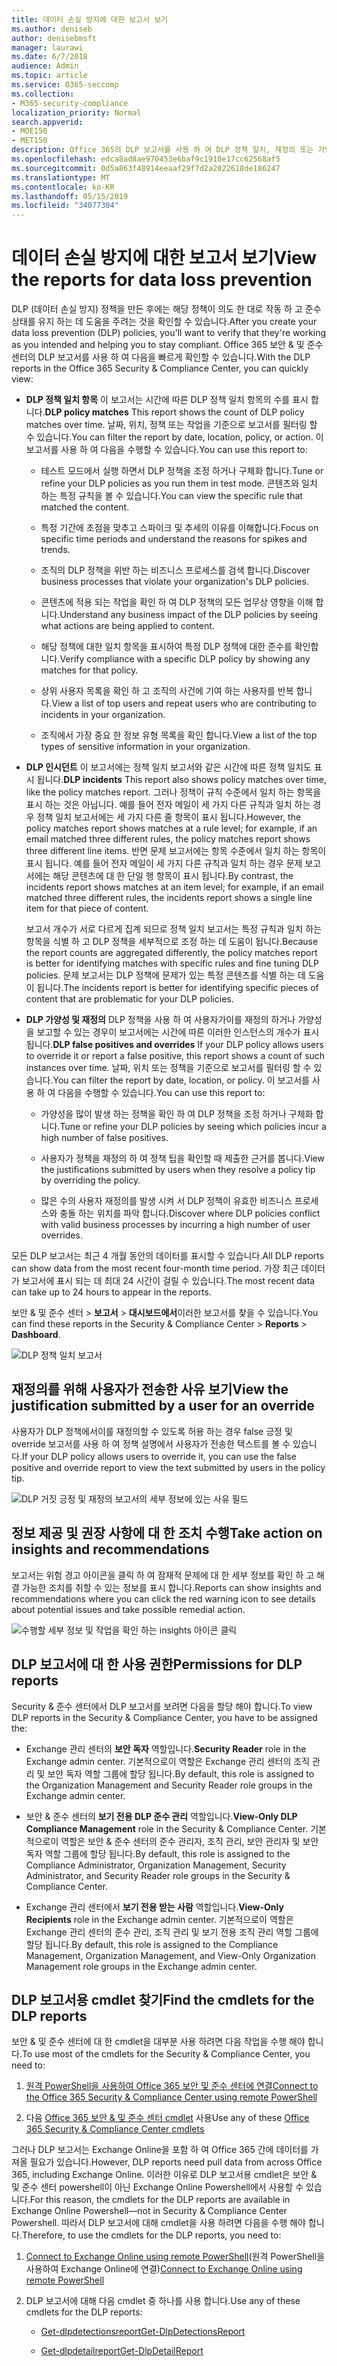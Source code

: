 ```yaml
---
title: 데이터 손실 방지에 대한 보고서 보기
ms.author: deniseb
author: denisebmsft
manager: laurawi
ms.date: 6/7/2018
audience: Admin
ms.topic: article
ms.service: O365-seccomp
ms.collection:
- M365-security-compliance
localization_priority: Normal
search.appverid:
- MOE150
- MET150
description: Office 365의 DLP 보고서를 사용 하 여 DLP 정책 일치, 재정의 또는 가양성의 수를 빠르게 확인할 수 있습니다. 시간이 경과 함에 따라 작업 시간을 초과 하 고 있는지 여부를 확인할 수 있습니다. 다양 한 방법으로 보고서를 필터링 합니다. 그래프의 선에서 점을 선택 하 여 추가 세부 정보를 확인 합니다.
ms.openlocfilehash: edca8ad8ae970453e6baf9c1910e17cc62568af5
ms.sourcegitcommit: 0d5a863f48914eeaaf29f7d2a2022618de186247
ms.translationtype: MT
ms.contentlocale: ko-KR
ms.lasthandoff: 05/15/2019
ms.locfileid: "34077304"
---
```

# <a name="view-the-reports-for-data-loss-prevention"></a><span data-ttu-id="64696-103">데이터 손실 방지에 대한 보고서 보기</span><span class="sxs-lookup"><span data-stu-id="64696-103">View the reports for data loss prevention</span></span>

<span data-ttu-id="64696-104">DLP (데이터 손실 방지) 정책을 만든 후에는 해당 정책이 의도 한 대로 작동 하 고 준수 상태를 유지 하는 데 도움을 주려는 것을 확인할 수 있습니다.</span><span class="sxs-lookup"><span data-stu-id="64696-104">After you create your data loss prevention (DLP) policies, you'll want to verify that they're working as you intended and helping you to stay compliant.</span></span> <span data-ttu-id="64696-105">Office 365 보안 &amp; 및 준수 센터의 DLP 보고서를 사용 하 여 다음을 빠르게 확인할 수 있습니다.</span><span class="sxs-lookup"><span data-stu-id="64696-105">With the DLP reports in the Office 365 Security &amp; Compliance Center, you can quickly view:</span></span>
  
- <span data-ttu-id="64696-106">**DLP 정책 일치 항목** 이 보고서는 시간에 따른 DLP 정책 일치 항목의 수를 표시 합니다.</span><span class="sxs-lookup"><span data-stu-id="64696-106">**DLP policy matches** This report shows the count of DLP policy matches over time.</span></span> <span data-ttu-id="64696-107">날짜, 위치, 정책 또는 작업을 기준으로 보고서를 필터링 할 수 있습니다.</span><span class="sxs-lookup"><span data-stu-id="64696-107">You can filter the report by date, location, policy, or action.</span></span> <span data-ttu-id="64696-108">이 보고서를 사용 하 여 다음을 수행할 수 있습니다.</span><span class="sxs-lookup"><span data-stu-id="64696-108">You can use this report to:</span></span> 
    
  - <span data-ttu-id="64696-109">테스트 모드에서 실행 하면서 DLP 정책을 조정 하거나 구체화 합니다.</span><span class="sxs-lookup"><span data-stu-id="64696-109">Tune or refine your DLP policies as you run them in test mode.</span></span> <span data-ttu-id="64696-110">콘텐츠와 일치 하는 특정 규칙을 볼 수 있습니다.</span><span class="sxs-lookup"><span data-stu-id="64696-110">You can view the specific rule that matched the content.</span></span>
    
  - <span data-ttu-id="64696-111">특정 기간에 초점을 맞추고 스파이크 및 추세의 이유를 이해합니다.</span><span class="sxs-lookup"><span data-stu-id="64696-111">Focus on specific time periods and understand the reasons for spikes and trends.</span></span>
    
  - <span data-ttu-id="64696-112">조직의 DLP 정책을 위반 하는 비즈니스 프로세스를 검색 합니다.</span><span class="sxs-lookup"><span data-stu-id="64696-112">Discover business processes that violate your organization's DLP policies.</span></span>
    
  - <span data-ttu-id="64696-113">콘텐츠에 적용 되는 작업을 확인 하 여 DLP 정책의 모든 업무상 영향을 이해 합니다.</span><span class="sxs-lookup"><span data-stu-id="64696-113">Understand any business impact of the DLP policies by seeing what actions are being applied to content.</span></span>
    
  - <span data-ttu-id="64696-114">해당 정책에 대한 일치 항목을 표시하여 특정 DLP 정책에 대한 준수를 확인합니다.</span><span class="sxs-lookup"><span data-stu-id="64696-114">Verify compliance with a specific DLP policy by showing any matches for that policy.</span></span>
    
  - <span data-ttu-id="64696-115">상위 사용자 목록을 확인 하 고 조직의 사건에 기여 하는 사용자를 반복 합니다.</span><span class="sxs-lookup"><span data-stu-id="64696-115">View a list of top users and repeat users who are contributing to incidents in your organization.</span></span>
    
  - <span data-ttu-id="64696-116">조직에서 가장 중요 한 정보 유형 목록을 확인 합니다.</span><span class="sxs-lookup"><span data-stu-id="64696-116">View a list of the top types of sensitive information in your organization.</span></span>
    
- <span data-ttu-id="64696-117">**DLP 인시던트** 이 보고서에는 정책 일치 보고서와 같은 시간에 따른 정책 일치도 표시 됩니다.</span><span class="sxs-lookup"><span data-stu-id="64696-117">**DLP incidents** This report also shows policy matches over time, like the policy matches report.</span></span> <span data-ttu-id="64696-118">그러나 정책이 규칙 수준에서 일치 하는 항목을 표시 하는 것은 아닙니다. 예를 들어 전자 메일이 세 가지 다른 규칙과 일치 하는 경우 정책 일치 보고서에는 세 가지 다른 줄 항목이 표시 됩니다.</span><span class="sxs-lookup"><span data-stu-id="64696-118">However, the policy matches report shows matches at a rule level; for example, if an email matched three different rules, the policy matches report shows three different line items.</span></span> <span data-ttu-id="64696-119">반면 문제 보고서에는 항목 수준에서 일치 하는 항목이 표시 됩니다. 예를 들어 전자 메일이 세 가지 다른 규칙과 일치 하는 경우 문제 보고서에는 해당 콘텐츠에 대 한 단일 행 항목이 표시 됩니다.</span><span class="sxs-lookup"><span data-stu-id="64696-119">By contrast, the incidents report shows matches at an item level; for example, if an email matched three different rules, the incidents report shows a single line item for that piece of content.</span></span> 
    
  <span data-ttu-id="64696-120">보고서 개수가 서로 다르게 집계 되므로 정책 일치 보고서는 특정 규칙과 일치 하는 항목을 식별 하 고 DLP 정책을 세부적으로 조정 하는 데 도움이 됩니다.</span><span class="sxs-lookup"><span data-stu-id="64696-120">Because the report counts are aggregated differently, the policy matches report is better for identifying matches with specific rules and fine tuning DLP policies.</span></span> <span data-ttu-id="64696-121">문제 보고서는 DLP 정책에 문제가 있는 특정 콘텐츠를 식별 하는 데 도움이 됩니다.</span><span class="sxs-lookup"><span data-stu-id="64696-121">The incidents report is better for identifying specific pieces of content that are problematic for your DLP policies.</span></span>
    
- <span data-ttu-id="64696-122">**DLP 가양성 및 재정의** DLP 정책을 사용 하 여 사용자가이를 재정의 하거나 가양성을 보고할 수 있는 경우이 보고서에는 시간에 따른 이러한 인스턴스의 개수가 표시 됩니다.</span><span class="sxs-lookup"><span data-stu-id="64696-122">**DLP false positives and overrides** If your DLP policy allows users to override it or report a false positive, this report shows a count of such instances over time.</span></span> <span data-ttu-id="64696-123">날짜, 위치 또는 정책을 기준으로 보고서를 필터링 할 수 있습니다.</span><span class="sxs-lookup"><span data-stu-id="64696-123">You can filter the report by date, location, or policy.</span></span> <span data-ttu-id="64696-124">이 보고서를 사용 하 여 다음을 수행할 수 있습니다.</span><span class="sxs-lookup"><span data-stu-id="64696-124">You can use this report to:</span></span> 
    
  - <span data-ttu-id="64696-125">가양성을 많이 발생 하는 정책을 확인 하 여 DLP 정책을 조정 하거나 구체화 합니다.</span><span class="sxs-lookup"><span data-stu-id="64696-125">Tune or refine your DLP policies by seeing which policies incur a high number of false positives.</span></span>
    
  - <span data-ttu-id="64696-126">사용자가 정책을 재정의 하 여 정책 팁을 확인할 때 제출한 근거를 봅니다.</span><span class="sxs-lookup"><span data-stu-id="64696-126">View the justifications submitted by users when they resolve a policy tip by overriding the policy.</span></span>
    
  - <span data-ttu-id="64696-127">많은 수의 사용자 재정의를 발생 시켜 서 DLP 정책이 유효한 비즈니스 프로세스와 충돌 하는 위치를 파악 합니다.</span><span class="sxs-lookup"><span data-stu-id="64696-127">Discover where DLP policies conflict with valid business processes by incurring a high number of user overrides.</span></span>
    
<span data-ttu-id="64696-128">모든 DLP 보고서는 최근 4 개월 동안의 데이터를 표시할 수 있습니다.</span><span class="sxs-lookup"><span data-stu-id="64696-128">All DLP reports can show data from the most recent four-month time period.</span></span> <span data-ttu-id="64696-129">가장 최근 데이터가 보고서에 표시 되는 데 최대 24 시간이 걸릴 수 있습니다.</span><span class="sxs-lookup"><span data-stu-id="64696-129">The most recent data can take up to 24 hours to appear in the reports.</span></span>
  
<span data-ttu-id="64696-130">보안 &amp; 및 준수 센터 \> **보고서** \> **대시보드에서**이러한 보고서를 찾을 수 있습니다.</span><span class="sxs-lookup"><span data-stu-id="64696-130">You can find these reports in the Security &amp; Compliance Center \> **Reports** \> **Dashboard**.</span></span>
  
![DLP 정책 일치 보고서](media/117d20c9-d379-403f-ad68-1f5cd6c4e5cf.png)
  
## <a name="view-the-justification-submitted-by-a-user-for-an-override"></a><span data-ttu-id="64696-132">재정의를 위해 사용자가 전송한 사유 보기</span><span class="sxs-lookup"><span data-stu-id="64696-132">View the justification submitted by a user for an override</span></span>

<span data-ttu-id="64696-133">사용자가 DLP 정책에서이를 재정의할 수 있도록 허용 하는 경우 false 긍정 및 override 보고서를 사용 하 여 정책 설명에서 사용자가 전송한 텍스트를 볼 수 있습니다.</span><span class="sxs-lookup"><span data-stu-id="64696-133">If your DLP policy allows users to override it, you can use the false positive and override report to view the text submitted by users in the policy tip.</span></span>
  
![DLP 거짓 긍정 및 재정의 보고서의 세부 정보에 있는 사유 필드](media/e11e3126-026d-4e77-a16d-74a0686d1fa3.png)
  
## <a name="take-action-on-insights-and-recommendations"></a><span data-ttu-id="64696-135">정보 제공 및 권장 사항에 대 한 조치 수행</span><span class="sxs-lookup"><span data-stu-id="64696-135">Take action on insights and recommendations</span></span>

<span data-ttu-id="64696-136">보고서는 위험 경고 아이콘을 클릭 하 여 잠재적 문제에 대 한 세부 정보를 확인 하 고 해결 가능한 조치를 취할 수 있는 정보를 표시 합니다.</span><span class="sxs-lookup"><span data-stu-id="64696-136">Reports can show insights and recommendations where you can click the red warning icon to see details about potential issues and take possible remedial action.</span></span>
  
![수행할 세부 정보 및 작업을 확인 하는 insights 아이콘 클릭](media/51782036-7299-4960-8175-75c2b1637159.png)
  
## <a name="permissions-for-dlp-reports"></a><span data-ttu-id="64696-138">DLP 보고서에 대 한 사용 권한</span><span class="sxs-lookup"><span data-stu-id="64696-138">Permissions for DLP reports</span></span>

<span data-ttu-id="64696-139">Security & 준수 센터에서 DLP 보고서를 보려면 다음을 할당 해야 합니다.</span><span class="sxs-lookup"><span data-stu-id="64696-139">To view DLP reports in the Security & Compliance Center, you have to be assigned the:</span></span>

- <span data-ttu-id="64696-140">Exchange 관리 센터의 **보안 독자** 역할입니다.</span><span class="sxs-lookup"><span data-stu-id="64696-140">**Security Reader** role in the Exchange admin center.</span></span> <span data-ttu-id="64696-141">기본적으로이 역할은 Exchange 관리 센터의 조직 관리 및 보안 독자 역할 그룹에 할당 됩니다.</span><span class="sxs-lookup"><span data-stu-id="64696-141">By default, this role is assigned to the Organization Management and Security Reader role groups in the Exchange admin center.</span></span>

- <span data-ttu-id="64696-142">보안 & 준수 센터의 **보기 전용 DLP 준수 관리** 역할입니다.</span><span class="sxs-lookup"><span data-stu-id="64696-142">**View-Only DLP Compliance Management** role in the Security & Compliance Center.</span></span> <span data-ttu-id="64696-143">기본적으로이 역할은 보안 & 준수 센터의 준수 관리자, 조직 관리, 보안 관리자 및 보안 독자 역할 그룹에 할당 됩니다.</span><span class="sxs-lookup"><span data-stu-id="64696-143">By default, this role is assigned to the Compliance Administrator, Organization Management, Security Administrator, and Security Reader role groups in the Security & Compliance Center.</span></span>

- <span data-ttu-id="64696-144">Exchange 관리 센터에서 **보기 전용 받는 사람** 역할입니다.</span><span class="sxs-lookup"><span data-stu-id="64696-144">**View-Only Recipients** role in the Exchange admin center.</span></span> <span data-ttu-id="64696-145">기본적으로이 역할은 Exchange 관리 센터의 준수 관리, 조직 관리 및 보기 전용 조직 관리 역할 그룹에 할당 됩니다.</span><span class="sxs-lookup"><span data-stu-id="64696-145">By default, this role is assigned to the Compliance Management, Organization Management, and View-Only Organization Management role groups in the Exchange admin center.</span></span>

## <a name="find-the-cmdlets-for-the-dlp-reports"></a><span data-ttu-id="64696-146">DLP 보고서용 cmdlet 찾기</span><span class="sxs-lookup"><span data-stu-id="64696-146">Find the cmdlets for the DLP reports</span></span>

<span data-ttu-id="64696-147">보안 &amp; 및 준수 센터에 대 한 cmdlet을 대부분 사용 하려면 다음 작업을 수행 해야 합니다.</span><span class="sxs-lookup"><span data-stu-id="64696-147">To use most of the cmdlets for the Security &amp; Compliance Center, you need to:</span></span>
  
1. [<span data-ttu-id="64696-148">원격 PowerShell을 사용하여 Office 365 보안 및 준수 센터에 연결</span><span class="sxs-lookup"><span data-stu-id="64696-148">Connect to the Office 365 Security &amp; Compliance Center using remote PowerShell</span></span>](http://go.microsoft.com/fwlink/?LinkID=799771&amp;clcid=0x409)
    
2. <span data-ttu-id="64696-149">다음 [Office 365 보안 &amp; 및 준수 센터 cmdlet](http://go.microsoft.com/fwlink/?LinkID=799772&amp;clcid=0x409) 사용</span><span class="sxs-lookup"><span data-stu-id="64696-149">Use any of these [Office 365 Security &amp; Compliance Center cmdlets](http://go.microsoft.com/fwlink/?LinkID=799772&amp;clcid=0x409)</span></span>
    
<span data-ttu-id="64696-150">그러나 DLP 보고서는 Exchange Online을 포함 하 여 Office 365 간에 데이터를 가져올 필요가 있습니다.</span><span class="sxs-lookup"><span data-stu-id="64696-150">However, DLP reports need pull data from across Office 365, including Exchange Online.</span></span> <span data-ttu-id="64696-151">이러한 이유로 DLP 보고서용 cmdlet은 보안 &amp; 및 준수 센터 powershell이 아닌 Exchange Online Powershell에서 사용할 수 있습니다.</span><span class="sxs-lookup"><span data-stu-id="64696-151">For this reason, the cmdlets for the DLP reports are available in Exchange Online Powershell—not in Security &amp; Compliance Center Powershell.</span></span> <span data-ttu-id="64696-152">따라서 DLP 보고서에 대해 cmdlet을 사용 하려면 다음을 수행 해야 합니다.</span><span class="sxs-lookup"><span data-stu-id="64696-152">Therefore, to use the cmdlets for the DLP reports, you need to:</span></span>
  
1. <span data-ttu-id="64696-153">[Connect to Exchange Online using remote PowerShell](http://go.microsoft.com/fwlink/?LinkID=799773&amp;clcid=0x409)(원격 PowerShell을 사용하여 Exchange Online에 연결)</span><span class="sxs-lookup"><span data-stu-id="64696-153">[Connect to Exchange Online using remote PowerShell](http://go.microsoft.com/fwlink/?LinkID=799773&amp;clcid=0x409)</span></span>
    
2. <span data-ttu-id="64696-154">DLP 보고서에 대해 다음 cmdlet 중 하나를 사용 합니다.</span><span class="sxs-lookup"><span data-stu-id="64696-154">Use any of these cmdlets for the DLP reports:</span></span>
    
      - [<span data-ttu-id="64696-155">Get-dlpdetectionsreport</span><span class="sxs-lookup"><span data-stu-id="64696-155">Get-DlpDetectionsReport</span></span>](http://go.microsoft.com/fwlink/?LinkID=799774&amp;clcid=0x409)
    
      - [<span data-ttu-id="64696-156">Get-dlpdetailreport</span><span class="sxs-lookup"><span data-stu-id="64696-156">Get-DlpDetailReport</span></span>](http://go.microsoft.com/fwlink/?LinkID=799775&amp;clcid=0x409)
    

